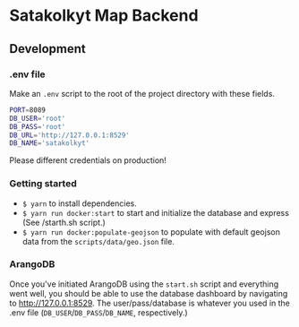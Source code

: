 # Satakolkyt Map Backend

## Development

### .env file

Make an `.env` script to the root of the project directory with these fields.

```sh
PORT=8089
DB_USER='root'
DB_PASS='root'
DB_URL='http://127.0.0.1:8529'
DB_NAME='satakolkyt'
```

Please different credentials on production!

### Getting started

- `$ yarn` to install dependencies.
- `$ yarn run docker:start` to start and initialize the database and express (See /starth.sh script.)
- `$ yarn run docker:populate-geojson` to populate with default geojson data from the `scripts/data/geo.json` file.

### ArangoDB

Once you've initiated ArangoDB using the `start.sh` script and everything went well, you should be able to use the database dashboard by navigating to http://127.0.0.1:8529. The user/pass/database is whatever you used in the .env file (`DB_USER`/`DB_PASS`/`DB_NAME`, respectively.)
